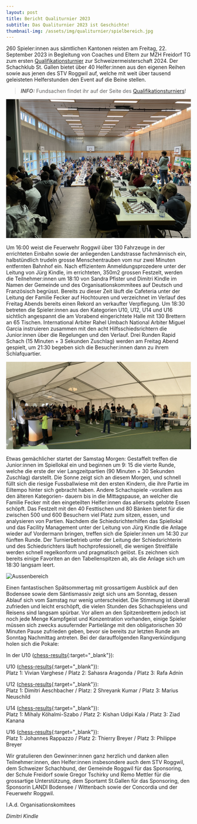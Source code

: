 ```yaml
---
layout: post
title: Bericht Qualiturnier 2023
subtitle: Das Qualiturnier 2023 ist Geschichte!
thumbnail-img: /assets/img/qualiturnier/spielbereich.jpg
---
```


260 Spieler:innen aus sämtlichen Kantonen reisten am Freitag, 22. September 2023 in Begleitung von Coaches und Eltern
zur MZH Freidorf TG zum ersten [Qualifikationsturnier](/qualiturnier) zur Schweizermeisterschaft 2024. Der Schachklub
St. Gallen bietet
über 40 Helfer:innen aus den eigenen Reihen sowie aus jenen des STV Roggwil auf, welche mit weit über tausend
geleisteten Helferstunden den Event auf die Beine stellen.

> **_INFO:_** Fundsachen findet ihr auf der Seite des [Qualifikationsturniers](/qualiturnier)!

![Spielbereich](/assets/img/qualiturnier/spielbereich.jpg)

Um 16:00 weist die Feuerwehr Roggwil über 130 Fahrzeuge in der errichteten Einbahn sowie der anliegenden Landstrasse
fachmännisch ein, halbstündlich trudeln grosse Menschentrauben vom nur zwei Minuten entfernten Bahnhof ein. Nach
effizientem Anmeldungsprozedere unter der Leitung von Jürg Kindle, im errichteten, 350m2 grossen Festzelt, werden die
Teilnehmer:innen um 18:10 von Sandra
Pfister und Dimitri Kindle im Namen der Gemeinde und des Organisationskommitees auf Deutsch und Französisch begrüsst.
Bereits zu dieser Zeit läuft die Cafeteria unter der Leitung der Familie Fecker auf Hochtouren und verzeichnet im
Verlauf des Freitag Abends bereits einen Rekord an verkaufter Verpflegung. Um 18:30 betreten die Spieler:innen aus den
Kategorien U10, U12, U14 und U16 sichtlich angespannt die am Vorabend eingerichtete Halle mit 130 Brettern an 65
Tischen. International Arbiter Rahel Umbach National Arbiter Miguel Garcia instruieren zusammen mit den acht
Hilfsschiedsrichtern die Junior:innen über die Regelungen und den Verlauf. Drei Runden Rapid Schach (15 Minuten + 3
Sekunden Zuschlag) werden am Freitag Abend gespielt, um 21:30 begeben sich die Besucher:innen dann zu ihrem
Schlafquartier.

![Festzelt](/assets/img/qualiturnier/festzelt.jpg)

Etwas gemächlicher startet der Samstag Morgen: Gestaffelt treffen die Junior:innen im Spiellokal ein und beginnen um 9:
15 die vierte Runde, welche die erste der vier Langzeitpartien (90 Minuten + 30 Sekunden Zuschlag) darstellt. Die Sonne
zeigt sich an diesem Morgen, und schnell füllt sich die riesige Fussballwiese mit den ersten Kindern, die ihre Partie im
Eiltempo hinter sich gebracht haben. Andere Schachspiele -vorallem aus den älteren Kategorien- dauern bis in die
Mittagspause, an welcher die Familie Fecker mit den eingeteilten Helfer:innen das allerseits gelobte Essen schöpft. Das
Festzelt mit den 40 Festtischen und 80 Bänken bietet für die zwischen 500 und 600 Besuchern viel Platz zum sitzen,
essen, und analysieren von Partien. Nachdem die Schiedsrichterhilfen das Spiellokal und das Facility Management unter
der Leitung von Jürg Kindle die Anlage wieder auf Vordermann bringen, treffen sich die Spieler:innen um 14:30 zur
fünften Runde. Der Turnierbetrieb unter der Leitung der Schiedsrichterin und des Schiedsrichters läuft
hochprofessionell, die wenigen Streitfälle werden schnell regelkonform und pragmatisch gelöst. Es zeichnen sich bereits
einige Favoriten an den Tabellenspitzen ab, als die Anlage sich um 18:30 langsam leert.

![Aussenbereich](/assets/img/qualiturnier/aussenbereich.jpg)

Einen fantastischen Spätsommertag mit grossartigem Ausblick auf den Bodensee sowie dem Säntismassiv zeigt sich uns am
Sonntag, dessen Ablauf sich vom Samstag nur wenig unterscheidet. Die Stimmung ist überall zufrieden und leicht
erschöpft, die vielen Stunden des Schachspielens und Reisens sind langsam spürbar. Vor allem an den Spitzenbrettern
jedoch ist noch jede Menge Kampfgeist und Konzentration vorhanden, einige Spieler müssen sich zwecks ausufernder
Partielänge mit den obligatorischen 30 Minuten Pause zufrieden geben, bevor sie bereits zur letzten Runde am Sonntag
Nachmittag antreten. Bei der darauffolgenden Rangverkündigung holen sich die Pokale:

In der U10 ([chess-results](https://chess-results.com/tnr809168.aspx?lan=1&art=4){:target="\_blank"}):

U10 ([chess-results](https://chess-results.com/tnr809168.aspx?lan=1&art=4){:target="\_blank"}):\
Platz 1: Vivian Varghese / Platz 2: Sahasra Aragonda / Platz 3: Rafa Adnin

U12 ([chess-results](https://chess-results.com/tnr809662.aspx?lan=1&art=4){:target="\_blank"}):\
Platz 1: Dimitri Aeschbacher / Platz: 2 Shreyank Kumar / Platz 3: Marius Neuschild

U14 ([chess-results](https://chess-results.com/tnr809733.aspx?lan=1&art=4){:target="\_blank"}):\
Platz 1: Mihaly Köhalmi-Szabo / Platz 2: Kishan Udipi Kala / Platz 3: Ziad Kanana

U16 ([chess-results](https://chess-results.com/tnr809732.aspx?lan=1&art=4){:target="\_blank"}):\
Platz 1: Johannes Rappazzo / Platz 2: Thierry Breyer / Platz 3: Philippe Breyer

Wir gratulieren den Gewinner:innen ganz herzlich und danken allen Teilnehmer:innen, den Helfer:innen insbesondere auch
dem STV Roggwil, dem Schweizer Schachbund, der Gemeinde Roggwil für das Sponsoring, der Schule Freidorf sowie Gregor
Tschirky und Remo Mettler für die grossartige Unterstützung, dem Sportamt St.Gallen für das Sponsoring, den Sponsorin
LANDI Bodensee / Wittenbach sowie der Concordia und der Feuerwehr Roggwil.

I.A.d. Organisationskomitees

_Dimitri Kindle_
